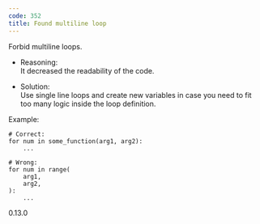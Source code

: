 ```yaml
---
code: 352
title: Found multiline loop
---
```


Forbid multiline loops.

  - Reasoning:  
    It decreased the readability of the code.

  - Solution:  
    Use single line loops and create new variables in case you need to
    fit too many logic inside the loop definition.

Example:

    # Correct:
    for num in some_function(arg1, arg2):
        ...
    
    # Wrong:
    for num in range(
        arg1,
        arg2,
    ):
        ...

<div class="versionadded">

0.13.0

</div>